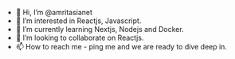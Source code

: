 - 👋 Hi, I’m @amritasianet
- 👀 I’m interested in Reactjs, Javascript.
- 🌱 I’m currently learning Nextjs, Nodejs and Docker.
- 💞️ I’m looking to collaborate on Reactjs.
- 📫 How to reach me - ping me and we are ready to dive deep in.


